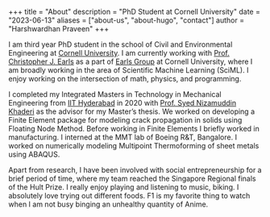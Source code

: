+++
title = "About"
description = "PhD Student at Cornell University"
date = "2023-06-13"
aliases = ["about-us", "about-hugo", "contact"]
author = "Harshwardhan Praveen"
+++

I am third year PhD student in the school of Civil and Environmental Engineering at [Cornell University](https://www.cornell.edu/). I am currently working with [Prof. Christopher J. Earls](https://www.engineering.cornell.edu/faculty-directory/christopher-j-earls) as a part of [Earls Group](https://earls.cee.cornell.edu/) at Cornell University, where I am broadly working in the area of Scientific Machine Learning (SciML). I enjoy working on the intersection of math, physics, and programming.

I completed my Integrated Masters in Technology in Mechanical Engineering from [IIT Hyderabad](https://www.iith.ac.in/) in 2020 with [Prof. Syed Nizamuddin Khaderi](https://sites.google.com/site/snkhaderi/home) as the advisor for my Master’s thesis. We worked on developing a Finite Element package for modeling crack propagation in solids using Floating Node Method. Before working in Finite Elements I briefly worked in manufacturing. I interned at the MMT lab of Boeing R&T, Bangalore. I worked on numerically modeling Multipoint Thermoforming of sheet metals using ABAQUS.

Apart from research, I have been involved with social entrepreneurship for a brief period of time, where my team reached the Singapore Regional finals of the Hult Prize. I really enjoy playing and listening to music, biking. I absolutely love trying out different foods. F1 is my favorite thing to watch when I am not busy binging an unhealthy quantity of Anime.